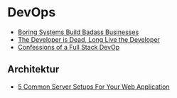 # DevOps


* [Boring Systems Build Badass Businesses](https://devopsu.com/blog/boring-systems-build-badass-businesses/)
* [The Developer is Dead, Long Live the Developer](http://www.paperplanes.de/2014/4/17/the-developer-is-dead.html)
* [Confessions of a Full Stack DevOp](http://www.ansible.com/blog/confessions-of-a-full-stack-devop)


## Architektur

* [5 Common Server Setups For Your Web Application](https://www.digitalocean.com/community/tutorials/5-common-server-setups-for-your-web-application)
